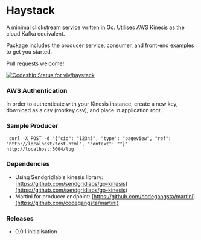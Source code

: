 Haystack
========

A minimal clickstream service written in Go.
Utilises AWS Kinesis as the cloud Kafka equivalent.

Package includes the producer service, consumer, and front-end examples to get you started.

Pull requests welcome!

[ ![Codeship Status for vly/haystack](https://www.codeship.io/projects/f0185e10-a132-0131-a163-46e13967588c/status?branch=master)](https://www.codeship.io/projects/18279)

### AWS Authentication
In order to authenticate with your Kinesis instance, create a new key, download as a csv (rootkey.csv), and place in application root.

### Sample Producer
` curl -X POST -d '{"cid": "12345", "type": "pageview", "ref": "http://localhost/test.html", "context": ""}' http://localhost:5004/log`

### Dependencies

- Using Sendgridlab's kinesis library: [https://github.com/sendgridlabs/go-kinesis](https://github.com/sendgridlabs/go-kinesis)
- Martini for producer endpoint: [https://github.com/codegangsta/martini](https://github.com/codegangsta/martini)

### Releases
- 0.0.1 initialisation
